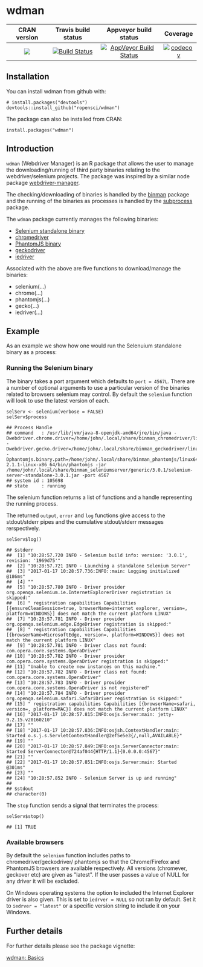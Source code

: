 wdman
==========================
| CRAN version       | Travis build status   | Appveyor build status   | Coverage |
| :-------------: |:-------------:|:-------------:|:-------------:|
| [![](http://www.r-pkg.org/badges/version/wdman)](https://CRAN.R-project.org/package=wdman) | [![Build Status](https://travis-ci.org/ropensci/binman.svg?branch=master)](https://travis-ci.org/ropensci/wdman) | [![AppVeyor Build Status](https://ci.appveyor.com/api/projects/status/o8q2d6gdm9su5mcy?svg=true)](https://ci.appveyor.com/project/juyeongkim/wdman) | [![codecov](https://codecov.io/gh/ropensci/wdman/branch/master/graph/badge.svg)](https://codecov.io/gh/ropensci/wdman)|

## Installation

You can install wdman from github with:


```
# install.packages("devtools")
devtools::install_github("ropensci/wdman")
```
The package can also be installed from CRAN:

```
install.packages("wdman")
```

## Introduction

`wdman` (Webdriver Manager) is an R package that allows the user to manage
the downloading/running of third party binaries relating to the webdriver/selenium
projects. The package was inspired by a similar node package 
[webdriver-manager](https://www.npmjs.com/package/webdriver-manager).

The checking/downloading of binaries is handled by the [binman](https://github.com/ropensci/binman) package and the
running of the binaries as processes is handled by the [subprocess](https://github.com/lbartnik/subprocess) package.


The `wdman` package currently manages the following binaries:

* [Selenium standalone binary](http://selenium-release.storage.googleapis.com/index.html)
* [chromedriver](https://chromedriver.storage.googleapis.com/index.html)
* [PhantomJS binary](http://phantomjs.org/download.html)
* [geckodriver](https://github.com/mozilla/geckodriver/releases)
* [iedriver](https://github.com/SeleniumHQ/selenium/wiki/InternetExplorerDriver)

Associated with the above are five functions to download/manage the binaries:

* selenium(...)
* chrome(...)
* phantomjs(...)
* gecko(...)
* iedriver(...)


## Example

As an example we show how one would run the Selenuium standalone binary
as a process:

### Running the Selenium binary

The binary takes a port argument which defaults to `port = 4567L`. There
are a number of optional arguments to use a particular version of the
binaries related to browsers selenium may control. By default the
`selenium` function will look to use the latest version of each. 

```
selServ <- selenium(verbose = FALSE)
selServ$process

## Process Handle
## command   : /usr/lib/jvm/java-8-openjdk-amd64/jre/bin/java -Dwebdriver.chrome.driver=/home/john/.local/share/binman_chromedriver/linux64/2.27/chromedriver -Dwebdriver.gecko.driver=/home/john/.local/share/binman_geckodriver/linux64/0.13.0/geckodriver -Dphantomjs.binary.path=/home/john/.local/share/binman_phantomjs/linux64/2.1.1/phantomjs-2.1.1-linux-x86_64/bin/phantomjs -jar /home/john/.local/share/binman_seleniumserver/generic/3.0.1/selenium-server-standalone-3.0.1.jar -port 4567
## system id : 105698
## state     : running
```

The selenium function returns a list of functions and a handle representing 
the running process.

The returned `output`, `error` and `log` functions give access to the 
stdout/stderr pipes and the cumulative stdout/stderr messages rerspectively.

```
selServ$log()

## $stderr
##  [1] "10:28:57.720 INFO - Selenium build info: version: '3.0.1', revision: '1969d75'"                                                                                          
##  [2] "10:28:57.721 INFO - Launching a standalone Selenium Server"                                                                                                              
##  [3] "2017-01-17 10:28:57.736:INFO::main: Logging initialized @186ms"                                                                                                          
##  [4] ""                                                                                                                                                                        
##  [5] "10:28:57.780 INFO - Driver provider org.openqa.selenium.ie.InternetExplorerDriver registration is skipped:"                                                              
##  [6] " registration capabilities Capabilities [{ensureCleanSession=true, browserName=internet explorer, version=, platform=WINDOWS}] does not match the current platform LINUX"
##  [7] "10:28:57.781 INFO - Driver provider org.openqa.selenium.edge.EdgeDriver registration is skipped:"                                                                        
##  [8] " registration capabilities Capabilities [{browserName=MicrosoftEdge, version=, platform=WINDOWS}] does not match the current platform LINUX"                             
##  [9] "10:28:57.781 INFO - Driver class not found: com.opera.core.systems.OperaDriver"                                                                                          
## [10] "10:28:57.782 INFO - Driver provider com.opera.core.systems.OperaDriver registration is skipped:"                                                                         
## [11] "Unable to create new instances on this machine."                                                                                                                         
## [12] "10:28:57.782 INFO - Driver class not found: com.opera.core.systems.OperaDriver"                                                                                          
## [13] "10:28:57.783 INFO - Driver provider com.opera.core.systems.OperaDriver is not registered"                                                                                
## [14] "10:28:57.784 INFO - Driver provider org.openqa.selenium.safari.SafariDriver registration is skipped:"                                                                    
## [15] " registration capabilities Capabilities [{browserName=safari, version=, platform=MAC}] does not match the current platform LINUX"                                        
## [16] "2017-01-17 10:28:57.815:INFO:osjs.Server:main: jetty-9.2.15.v20160210"                                                                                                   
## [17] ""                                                                                                                                                                        
## [18] "2017-01-17 10:28:57.836:INFO:osjsh.ContextHandler:main: Started o.s.j.s.ServletContextHandler@2ef5e5e3{/,null,AVAILABLE}"                                                
## [19] ""                                                                                                                                                                        
## [20] "2017-01-17 10:28:57.849:INFO:osjs.ServerConnector:main: Started ServerConnector@724af044{HTTP/1.1}{0.0.0.0:4567}"                                                        
## [21] ""                                                                                                                                                                        
## [22] "2017-01-17 10:28:57.851:INFO:osjs.Server:main: Started @301ms"                                                                                                           
## [23] ""                                                                                                                                                                        
## [24] "10:28:57.852 INFO - Selenium Server is up and running"                                                                                                                   
## 
## $stdout
## character(0)
```

The `stop` function sends a signal that terminates the process:

```
selServ$stop()

## [1] TRUE
```

### Available browsers

By default the `selenium` function includes paths to chromedriver/geckodriver/
phantomjs so that the Chrome/Firefox and PhantomJS browsers are available 
respectively. All versions (chromever, geckover etc) are given as "latest". 
If the user passes a value of NULL for any driver it will be excluded.

On Windows operating systems the option to included the Internet Explorer
driver is also given. This is set to `iedrver = NULL` so not ran by default.
Set it to `iedrver = "latest"` or a specific version string to include it
on your Windows.

## Further details

For further details please see the package vignette:

[wdman: Basics](http://rpubs.com/johndharrison/wdman-Basics)
